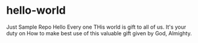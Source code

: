 # hello-world
Just Sample Repo
Hello Every one
THis world is gift to all of us. It's your duty on How to make best use of this valuable gift given by God, Almighty.
